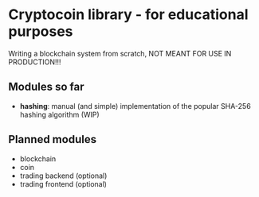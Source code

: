 # Cryptocoin library - for educational purposes

Writing a blockchain system from scratch, NOT MEANT FOR USE IN PRODUCTION!!!

## Modules so far
* **hashing**: manual (and simple) implementation of the popular SHA-256 hashing algorithm (WIP)

## Planned modules
* blockchain
* coin
* trading backend (optional)
* trading frontend (optional)